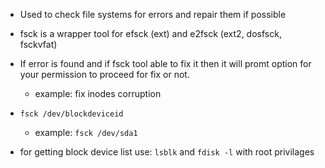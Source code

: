 - Used to check file systems for errors and repair them if possible
- fsck is a wrapper tool for efsck (ext) and e2fsck (ext2, dosfsck, fsckvfat)
- If error is found and if fsck tool able to fix it then it will promt option for your permission to proceed for fix or not.
    - example: fix inodes corruption

- `fsck /dev/blockdeviceid`
    - example: `fsck /dev/sda1`

- for getting block device list use: `lsblk` and `fdisk -l` with root privilages